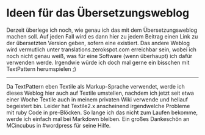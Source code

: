 # Ideen für das Übersetzungsweblog

Derzeit überlege ich noch, wie genau ich das mit dem Übersetzungsweblog machen soll. Auf jeden Fall wird es dann hier zu jedem Beitrag einen Link zu der übersetzten Version geben, sofern eine existiert. Das andere Weblog wird vermutlich unter translations.zerokspot.com erreichbar sein, wobei ich noch nicht genau weiß, was für eine Software (wenn überhaupt) ich dafür verwenden werde. Irgendwie würde ich doch mal gerne ein bisschen mit TextPattern herumspielen ;)


-------------------------------


Da TextPattern eben Textile als Markup-Sprache verwendet, werde ich dieses Weblog hier auch auf Textile umstellen, nachdem ich jetzt seit etwa einer Woche Textile auch in meinem privaten Wiki verwende und hellauf begeistert bin. Leider hat Textile2.x anscheinend irgendwelche Probleme mit ruby Code in pre-Blöcken. So lange ich das nicht zum Laufen bekomme, werde ich einfach mal bei Markdown bleiben. Ein großes Dankeschön an MCincubus in #wordpress für seine Hilfe.
